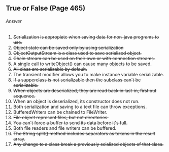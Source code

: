 ## True or False (Page 465)
###### Answer

1. ~~Serialization is appropiate when saving data for non-java programs to use.~~
2. ~~Object state can be saved only by using serialization~~
3. ~~ObjectOutputStream is a class used to save serialized object.~~
4. ~~Chain stream can be used on their own or with connection streams.~~
5. A single call to writeObject() can cause many objects to be saved.
6. ~~All class are serializable by default.~~
7. The transient modifier allows you to make instance variable serializable.
8. ~~If a supperclass is not serializable then the subclass can't be serializable.~~
9. ~~When objects are deserialized, they are read back in last-in, first out sequence.~~
10. When an object is deserialized, its constructor does not run.
11. Both serialization and saving to a text file can throw exceptions.
12. BufferedWriters can be chained to FileWriter.
13. ~~File object represent files, but not directories.~~
14. ~~You can't force a buffer to send its data before it's full.~~
15. Both file readers and file writers can be buffered.
16. ~~The String split() method includes separators as tokens in the result array.~~
17. ~~Any change to a class break a previously scialized objects of that class.~~


